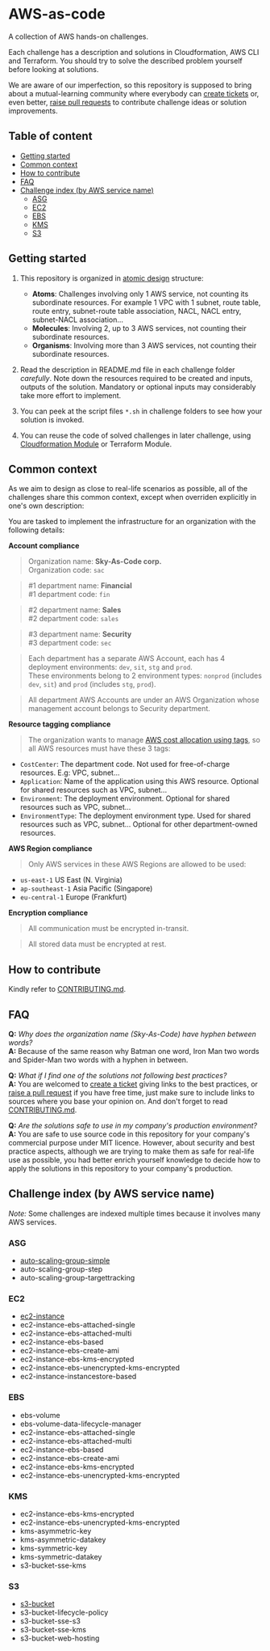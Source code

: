 # AWS-as-code
A collection of AWS hands-on challenges.

Each challenge has a description and solutions in Cloudformation, AWS CLI and Terraform. You should try to solve the described problem yourself before looking at solutions.

We are aware of our imperfection, so this repository is supposed to bring about a mutual-learning community where everybody can [create tickets](https://github.com/sky-as-code/aws-as-code/issues) or, even better, [raise pull requests](https://github.com/sky-as-code/aws-as-code/pulls) to contribute challenge ideas or solution improvements. 

## Table of content

* [Getting started](#getting-started)
* [Common context](#common-context)
* [How to contribute](#how-to-contribute)
* [FAQ](#faq)
* [Challenge index (by AWS service name)](#challenge-index-by-aws-service-name)
  * [ASG](#asg)
  * [EC2](#ec2)
  * [EBS](#ebs)
  * [KMS](#kms)
  * [S3](#s3)

## Getting started

1. This repository is organized in [atomic design](https://bradfrost.com/blog/post/atomic-web-design/) structure:

    * **Atoms**: Challenges involving only 1 AWS service, not counting its subordinate resources.
      For example 1 VPC with 1 subnet, route table, route entry, subnet-route table association, NACL, NACL entry, subnet-NACL association...
    * **Molecules**: Involving 2, up to 3 AWS services, not counting their subordinate resources.
    * **Organisms**: Involving more than 3 AWS services, not counting their subordinate resources.

2. Read the description in README.md file in each challenge folder *carefully*. Note down the resources required to be created and inputs, outputs of the solution. Mandatory or optional inputs may considerably take more effort to implement.

3. You can peek at the script files `*.sh` in challenge folders to see how your solution is invoked.

4. You can reuse the code of solved challenges in later challenge, using [Cloudformation Module](https://aws.amazon.com/blogs/mt/share-reusable-infrastructure-code-aws-cloudformation-modules-and-stacksets/) or Terraform Module.

## Common context

As we aim to design as close to real-life scenarios as possible, all of the challenges share this common context, except when overriden explicitly in one's own description:

You are tasked to implement the infrastructure for an organization with the following details:

**Account compliance**

> Organization name: **Sky-As-Code corp.**<br>
> Organization code: `sac`<br>

> #1 department name: **Financial**<br>
> #1 department code: `fin`<br>

> #2 department name: **Sales**<br>
> #2 department code: `sales`<br>

> #3 department name: **Security**<br>
> #3 department code: `sec`<br>

> Each department has a separate AWS Account, each has 4 deployment environments: `dev`, `sit`, `stg` and `prod`.<br/>
> These environments belong to 2 environment types: `nonprod` (includes `dev`, `sit`) and `prod` (includes `stg`, `prod`).


> All department AWS Accounts are under an AWS Organization whose management account belongs to Security department.

**Resource tagging compliance**

> The organization wants to manage [AWS cost allocation using tags](https://docs.aws.amazon.com/awsaccountbilling/latest/aboutv2/cost-alloc-tags.html), so all AWS resources must have these 3 tags:<br>
  * `CostCenter`: The department code. Not used for free-of-charge resources. E.g: VPC, subnet...
  * `Application`: Name of the application using this AWS resource. Optional for shared resources such as VPC, subnet...
  * `Environment`: The deployment environment. Optional for shared resources such as VPC, subnet...
  * `EnvironmentType`: The deployment environment type. Used for shared resources such as VPC, subnet... Optional for other department-owned resources.

**AWS Region compliance**

> Only AWS services in these AWS Regions are allowed to be used: 
  * `us-east-1` US East (N. Virginia)
  * `ap-southeast-1` Asia Pacific (Singapore)
  * `eu-central-1` Europe (Frankfurt)

**Encryption compliance**

> All communication must be encrypted in-transit.

> All stored data must be encrypted at rest.

## How to contribute

Kindly refer to [CONTRIBUTING.md](./CONTRIBUTING.md).

## FAQ

**Q:** *Why does the organization name (Sky-As-Code) have hyphen between words?*<br>
**A:** Because of the same reason why Batman one word, Iron Man two words and Spider-Man two words with a hyphen in between.

**Q:** *What if I find one of the solutions not following best practices?*<br>
**A:** You are welcomed to [create a ticket](https://github.com/sky-as-code/aws-as-code/issues) giving links to the best practices, or [raise a pull request](https://github.com/sky-as-code/aws-as-code/pulls) if you have free time, just make sure to include links to sources where you base your opinion on. And don't forget to read [CONTRIBUTING.md](./CONTRIBUTING.md).

**Q:** *Are the solutions safe to use in my company's production environment?*<br>
**A:** You are safe to use source code in this repository for your company's commercial purpose under MIT licence. However, about security and best practice aspects, although we are trying to make them as safe for real-life use as possible, you had better enrich yourself knowledge to decide how to apply the solutions in this repository to your company's production.

## Challenge index (by AWS service name)

*Note:* Some challenges are indexed multiple times because it involves many AWS services.

### **ASG**
  - [auto-scaling-group-simple](./atoms/compute/auto-scaling-group-simple)
  - auto-scaling-group-step
  - auto-scaling-group-targettracking

### **EC2**
  - [ec2-instance](./atoms/compute/ec2-instance)
  - ec2-instance-ebs-attached-single
  - ec2-instance-ebs-attached-multi
  - ec2-instance-ebs-based
  - ec2-instance-ebs-create-ami
  - ec2-instance-ebs-kms-encrypted
  - ec2-instance-ebs-unencrypted-kms-encrypted
  - ec2-instance-instancestore-based

### **EBS**
  - ebs-volume
  - ebs-volume-data-lifecycle-manager
  - ec2-instance-ebs-attached-single
  - ec2-instance-ebs-attached-multi
  - ec2-instance-ebs-based
  - ec2-instance-ebs-create-ami
  - ec2-instance-ebs-kms-encrypted
  - ec2-instance-ebs-unencrypted-kms-encrypted

### **KMS**
  - ec2-instance-ebs-kms-encrypted
  - ec2-instance-ebs-unencrypted-kms-encrypted
  - kms-asymmetric-key
  - kms-asymmetric-datakey
  - kms-symmetric-key
  - kms-symmetric-datakey
  - s3-bucket-sse-kms

### **S3**
  - [s3-bucket](./atoms/storage/s3-bucket)
  - s3-bucket-lifecycle-policy
  - s3-bucket-sse-s3
  - s3-bucket-sse-kms
  - s3-bucket-web-hosting
